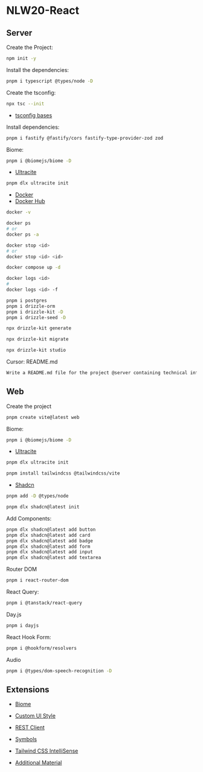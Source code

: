 # NLW20-React

## Server

Create the Project:

```sh
npm init -y
```

Install the dependencies:

```sh
pnpm i typescript @types/node -D
```

Create the tsconfig:

```sh
npx tsc --init
```

- [tsconfig bases](https://github.com/tsconfig/bases?tab=readme-ov-file)

Install dependencies:

```sh
pnpm i fastify @fastify/cors fastify-type-provider-zod zod
```

Biome:

```sh
pnpm i @biomejs/biome -D
```

- [Ultracite](https://www.ultracite.ai/)

```sh
pnpm dlx ultracite init
```

- [Docker](https://www.docker.com/)
- [Docker Hub](https://hub.docker.com/r/pgvector/pgvector)

```sh
docker -v
```

```sh
docker ps
# or
docker ps -a
```

```sh
docker stop <id>
# or
docker stop <id> <id>
```

```sh
docker compose up -d
```

```sh
docker logs <id>
#
docker logs <id> -f
```

```sh
pnpm i postgres
pnpm i drizzle-orm
pnpm i drizzle-kit -D
pnpm i drizzle-seed -D
```

```sh
npx drizzle-kit generate
```

```sh
npx drizzle-kit migrate
```

```sh
npx drizzle-kit studio
```

Cursor: README.md

```sh
Write a README.md file for the project @server containing technical information about used libraries, project patherns and the project setup and settings accordingly with the used libraries. Keep the README simple and containing only the most important information. Remember to tell that this project name is NLW Agents and it  was developed during a Rocketseat event from JUL/08/2025 to JUL/11/2025.
```

## Web

Create the project

```sh
pnpm create vite@latest web
```

Biome:

```sh
pnpm i @biomejs/biome -D
```

- [Ultracite](https://www.ultracite.ai/)

```sh
pnpm dlx ultracite init
```

```sh
pnpm install tailwindcss @tailwindcss/vite
```

- [Shadcn](https://ui.shadcn.com/)

```sh
pnpm add -D @types/node
```

```sh
pnpm dlx shadcn@latest init
```

Add Components:

```sh
pnpm dlx shadcn@latest add button
pnpm dlx shadcn@latest add card
pnpm dlx shadcn@latest add badge
pnpm dlx shadcn@latest add form
pnpm dlx shadcn@latest add input
pnpm dlx shadcn@latest add textarea
```

Router DOM

```sh
pnpm i react-router-dom
```

React Query:

```sh
pnpm i @tanstack/react-query
```

Day.js

```sh
pnpm i dayjs
```

React Hook Form:

```sh
pnpm i @hookform/resolvers
```

Audio

```sh
pnpm i @types/dom-speech-recognition -D
```

## Extensions

- [Biome](https://marketplace.cursorapi.com/items?itemName=biomejs.biome)
- [Custom UI Style](https://marketplace.cursorapi.com/items?itemName=subframe7536.custom-ui-style)
- [REST Client](https://marketplace.cursorapi.com/items?itemName=humao.rest-client)
- [Symbols](https://marketplace.cursorapi.com/items?itemName=miguelsolorio.symbols)
- [Tailwind CSS IntelliSense](https://marketplace.cursorapi.com/items?itemName=bradlc.vscode-tailwindcss)

- [Additional Material](https://efficient-sloth-d85.notion.site/NLW-Agents-21b395da57708010b523fa89c461ba29)
